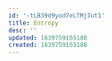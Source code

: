 ```yaml
---
id: '-tLB39d9yod7eLTMjIut1'
title: Entropy
desc: ''
updated: 1639759165188
created: 1639759165188
---
```


